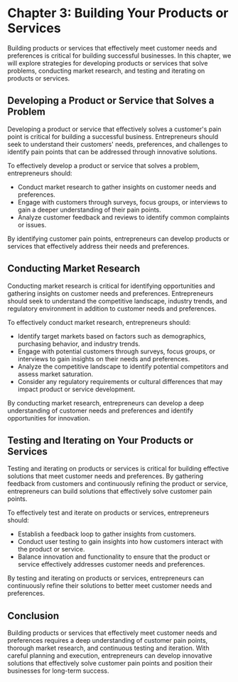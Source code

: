 Chapter 3: Building Your Products or Services
=============================================

Building products or services that effectively meet customer needs and preferences is critical for building successful businesses. In this chapter, we will explore strategies for developing products or services that solve problems, conducting market research, and testing and iterating on products or services.

Developing a Product or Service that Solves a Problem
-----------------------------------------------------

Developing a product or service that effectively solves a customer's pain point is critical for building a successful business. Entrepreneurs should seek to understand their customers' needs, preferences, and challenges to identify pain points that can be addressed through innovative solutions.

To effectively develop a product or service that solves a problem, entrepreneurs should:

* Conduct market research to gather insights on customer needs and preferences.
* Engage with customers through surveys, focus groups, or interviews to gain a deeper understanding of their pain points.
* Analyze customer feedback and reviews to identify common complaints or issues.

By identifying customer pain points, entrepreneurs can develop products or services that effectively address their needs and preferences.

Conducting Market Research
--------------------------

Conducting market research is critical for identifying opportunities and gathering insights on customer needs and preferences. Entrepreneurs should seek to understand the competitive landscape, industry trends, and regulatory environment in addition to customer needs and preferences.

To effectively conduct market research, entrepreneurs should:

* Identify target markets based on factors such as demographics, purchasing behavior, and industry trends.
* Engage with potential customers through surveys, focus groups, or interviews to gain insights on their needs and preferences.
* Analyze the competitive landscape to identify potential competitors and assess market saturation.
* Consider any regulatory requirements or cultural differences that may impact product or service development.

By conducting market research, entrepreneurs can develop a deep understanding of customer needs and preferences and identify opportunities for innovation.

Testing and Iterating on Your Products or Services
--------------------------------------------------

Testing and iterating on products or services is critical for building effective solutions that meet customer needs and preferences. By gathering feedback from customers and continuously refining the product or service, entrepreneurs can build solutions that effectively solve customer pain points.

To effectively test and iterate on products or services, entrepreneurs should:

* Establish a feedback loop to gather insights from customers.
* Conduct user testing to gain insights into how customers interact with the product or service.
* Balance innovation and functionality to ensure that the product or service effectively addresses customer needs and preferences.

By testing and iterating on products or services, entrepreneurs can continuously refine their solutions to better meet customer needs and preferences.

Conclusion
----------

Building products or services that effectively meet customer needs and preferences requires a deep understanding of customer pain points, thorough market research, and continuous testing and iteration. With careful planning and execution, entrepreneurs can develop innovative solutions that effectively solve customer pain points and position their businesses for long-term success.
